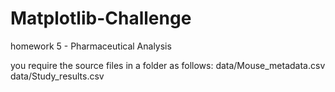 # Matplotlib-Challenge
homework 5 - Pharmaceutical Analysis

you require the source files in a folder as follows:
data/Mouse_metadata.csv
data/Study_results.csv
